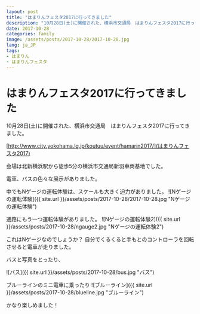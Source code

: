 ```yaml
---
layout: post
title: "はまりんフェスタ2017に行ってきました"
description: "10月28日(土)に開催された、横浜市交通局　はまりんフェスタ2017に行ってきました。"
date: 2017-10-28
categories: family
image: /assets/posts/2017-10-28/2017-10-28.jpg
lang: ja_JP
tags:
- はまりん
- はまりんフェスタ
---
```


# はまりんフェスタ2017に行ってきました

10月28日(土)に開催された、横浜市交通局　はまりんフェスタ2017に行ってきました。

[http://www.city.yokohama.lg.jp/koutuu/event/hamarin2017/](はまりんフェスタ2017)

会場は北新横浜駅から徒歩5分の横浜市交通局新羽車両基地でした。

電車、バスの色々な展示がありました。

中でもNゲージの運転体験は、スケールも大きく迫力がありました。
![Nゲージの運転体験]({{ site.url }}/assets/posts/2017-10-28/2017-10-28.jpg "Nゲージの運転体験")


通路にもう一つ運転体験がありました。
![Nゲージの運転体験2]({{ site.url }}/assets/posts/2017-10-28/ngauge2.jpg "Nゲージの運転体験2")


これはNゲージなのでしょうか？
自分でくるくると手もとのコントローラを回転させると電車が走りました。


バスと写真をとったり、

![バス]({{ site.url }}/assets/posts/2017-10-28/bus.jpg "バス")


ブルーラインのミニ電車に乗ったり
![ブルーライン]({{ site.url }}/assets/posts/2017-10-28/blueline.jpg "ブルーライン")


かなり楽しめました！

